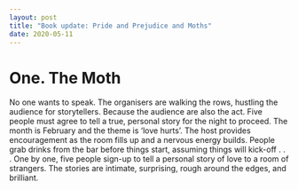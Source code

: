 ```yaml
---
layout: post
title: "Book update: Pride and Prejudice and Moths"
date: 2020-05-11
---
```


# One. The Moth

No one wants to speak. The organisers are walking the rows, hustling the audience for storytellers. Because the audience are also the act. Five people must agree to tell a true, personal story for the night to proceed. The month is February and the theme is ‘love hurts’. The host provides encouragement as the room fills up and a nervous energy builds. People grab drinks from the bar before things start, assuming things will kick-off . . . One by one, five people sign-up to tell a personal story of love to a room of strangers. The stories are intimate, surprising, rough around the edges, and brilliant. 
